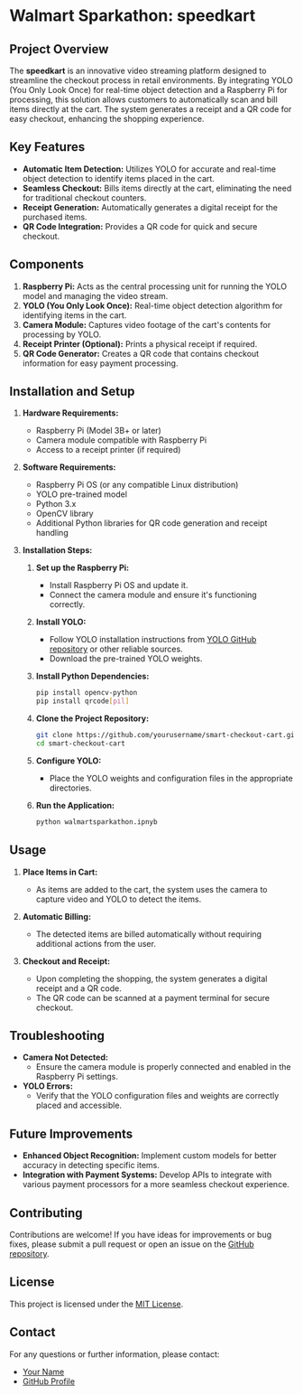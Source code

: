 # Walmart Sparkathon: speedkart

## Project Overview

The **speedkart** is an innovative video streaming platform designed to streamline the checkout process in retail environments. By integrating YOLO (You Only Look Once) for real-time object detection and a Raspberry Pi for processing, this solution allows customers to automatically scan and bill items directly at the cart. The system generates a receipt and a QR code for easy checkout, enhancing the shopping experience.

## Key Features

- **Automatic Item Detection:** Utilizes YOLO for accurate and real-time object detection to identify items placed in the cart.
- **Seamless Checkout:** Bills items directly at the cart, eliminating the need for traditional checkout counters.
- **Receipt Generation:** Automatically generates a digital receipt for the purchased items.
- **QR Code Integration:** Provides a QR code for quick and secure checkout.

## Components

1. **Raspberry Pi:** Acts as the central processing unit for running the YOLO model and managing the video stream.
2. **YOLO (You Only Look Once):** Real-time object detection algorithm for identifying items in the cart.
3. **Camera Module:** Captures video footage of the cart's contents for processing by YOLO.
4. **Receipt Printer (Optional):** Prints a physical receipt if required.
5. **QR Code Generator:** Creates a QR code that contains checkout information for easy payment processing.

## Installation and Setup

1. **Hardware Requirements:**
   - Raspberry Pi (Model 3B+ or later)
   - Camera module compatible with Raspberry Pi
   - Access to a receipt printer (if required)

2. **Software Requirements:**
   - Raspberry Pi OS (or any compatible Linux distribution)
   - YOLO pre-trained model
   - Python 3.x
   - OpenCV library
   - Additional Python libraries for QR code generation and receipt handling

3. **Installation Steps:**
   1. **Set up the Raspberry Pi:**
      - Install Raspberry Pi OS and update it.
      - Connect the camera module and ensure it's functioning correctly.

   2. **Install YOLO:**
      - Follow YOLO installation instructions from [YOLO GitHub repository](https://github.com/AlexeyAB/darknet) or other reliable sources.
      - Download the pre-trained YOLO weights.

   3. **Install Python Dependencies:**
      ```bash
      pip install opencv-python
      pip install qrcode[pil]
      ```

   4. **Clone the Project Repository:**
      ```bash
      git clone https://github.com/yourusername/smart-checkout-cart.git
      cd smart-checkout-cart
      ```

   5. **Configure YOLO:**
      - Place the YOLO weights and configuration files in the appropriate directories.

   6. **Run the Application:**
      ```bash
      python walmartsparkathon.ipnyb
      ```

## Usage

1. **Place Items in Cart:**
   - As items are added to the cart, the system uses the camera to capture video and YOLO to detect the items.

2. **Automatic Billing:**
   - The detected items are billed automatically without requiring additional actions from the user.

3. **Checkout and Receipt:**
   - Upon completing the shopping, the system generates a digital receipt and a QR code.
   - The QR code can be scanned at a payment terminal for secure checkout.

## Troubleshooting

- **Camera Not Detected:**
  - Ensure the camera module is properly connected and enabled in the Raspberry Pi settings.
- **YOLO Errors:**
  - Verify that the YOLO configuration files and weights are correctly placed and accessible.

## Future Improvements

- **Enhanced Object Recognition:** Implement custom models for better accuracy in detecting specific items.
- **Integration with Payment Systems:** Develop APIs to integrate with various payment processors for a more seamless checkout experience.

## Contributing

Contributions are welcome! If you have ideas for improvements or bug fixes, please submit a pull request or open an issue on the [GitHub repository](https://github.com/yourusername/smart-checkout-cart).

## License

This project is licensed under the [MIT License](LICENSE).

## Contact

For any questions or further information, please contact:

- [Your Name](mailto:your.email@example.com)
- [GitHub Profile](https://github.com/yourusername)

